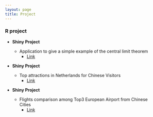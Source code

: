 ```yaml
---
layout: page
title: Project
---
```


### R project
- **Shiny Project** 
  -  Application to give a simple example of the central limit theorem
      -  [Link](https://sangaj.shinyapps.io/clt_proof_in_histogram/)

- **Shiny Project** 
  -  Top attractions in Netherlands for Chinese Visitors
      -  [Link](https://sangaj.shinyapps.io/attraction/)

- **Shiny Project** 
  -  Flights comparison among Top3 European Airport from Chinese Cities
      -  [Link](https://sangaj.shinyapps.io/airlines/)
